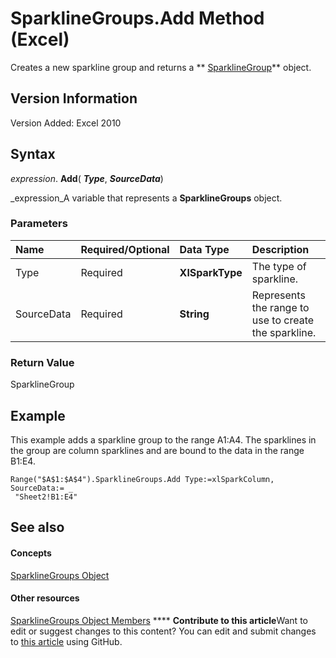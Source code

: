 
# SparklineGroups.Add Method (Excel)

Creates a new sparkline group and returns a  ** [SparklineGroup](cc694d97-a3d3-3473-2e37-0ede67b97680.md)** object.


## Version Information

Version Added: Excel 2010 


## Syntax

 _expression_. **Add**( **_Type_**,  **_SourceData_**)

 _expression_A variable that represents a  **SparklineGroups** object.


### Parameters



|**Name**|**Required/Optional**|**Data Type**|**Description**|
|:-----|:-----|:-----|:-----|
|Type|Required| **XlSparkType**|The type of sparkline.|
|SourceData|Required| **String**|Represents the range to use to create the sparkline.|

### Return Value

SparklineGroup


## Example

This example adds a sparkline group to the range A1:A4. The sparklines in the group are column sparklines and are bound to the data in the range B1:E4.


```
Range("$A$1:$A$4").SparklineGroups.Add Type:=xlSparkColumn, SourceData:= _ 
 "Sheet2!B1:E4"
```


## See also


#### Concepts


 [SparklineGroups Object](9bc6be34-fa2e-8652-ca92-fa9630b4d7a6.md)
#### Other resources


 [SparklineGroups Object Members](8737796e-c3dc-4304-0835-c04712a712a5.md)
****   **Contribute to this article**Want to edit or suggest changes to this content? You can edit and submit changes to  [this article](https://github.com/jhershey00/VBA_Excel_Test/OpenXMLCon/articles/ae41a572-c073-5251-b2c1-884e832e8ae5.md) using GitHub.

